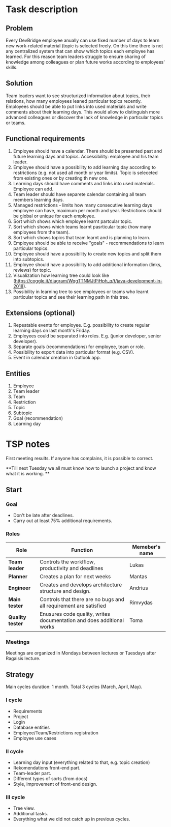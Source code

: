 # Task description

## Problem

Every DevBridge employee anually can use fixed number of days to learn new work-related material (topic is selected freely.
On this time there is not any centralized system that can show which topics each employee has learned. For this reason team leaders 
struggle to ensure sharing of knowledge among colleagues or plan future works according to employees' skills.

## Solution

Team leaders want to see structurized information about topics, their relations, how many employees leaned particular topics recently.
Employees should be able to put links into used materials and write comments about their learning days. This would allow to distinguish 
more advanced colleagues or discover the lack of knowledge in particular topics or teams.

## Functional requirements
1. Employee should have a calendar. There should be presented past and future learning days and topics. Accessibility: employee and his team leader. 
2. Employee should have a possibility to add learning day according to restrictions (e.g. not used all month or year limits). Topic is seleceted from 
existing ones or by creating th new one.
3. Learning days should have comments and links into used materials. Employee can add.
4. Team leader should have separete calendar containing all team members learning days.
5. Managed restrictions - limits how many consecutive learning days employee can have, maximum per month and year. Restrictions should be global or 
unique for each employee.
6. Sort which shows which employee learnt partcular topic.
7. Sort which shows which teams learnt pasrticular topic (how many employees from the team).
8. Sort which shows topics that team learnt and is planning to learn.
9. Employee should be able to receive "goals" - recommendations to learn particular topics.
10. Employee should have a possibility to create new topics and split them into subtopics.
11. Employee should have a possibility to add additional information (links, reviews) for topic.
12. Visualization how learning tree could look like (https://coggle.it/diagram/WqgTTNMJtPiHph_q/t/java-development-in-2018).
13. Possibility in learning tree to see employees or teams who learnt particular topics and see their learning path in this tree.

## Extensions (optional)
1. Repeatable events for employee. E.g. possibility to create regular learning days on last month's Friday.
2. Employees could be separated into roles. E.g. (junior developer, senior developer).
3. Separate goals (recommendations) for employee, team or role.
4. Possibility to export data into particular format (e.g. CSV).
5. Event in calendar creation in Outlook app.

## Entities
1. Employee
2. Team leader
3. Team
4. Restriction
5. Topic
6. Subtopic
7. Goal (recommendation)
8. Learning day

# TSP notes

First meeting results. If anyone has complains, it is possible to correct.

**Till next Tuesday we all must know how to launch a project and know what it is working. ** 

## Start

### Goal

- Don't be late after deadlines.
- Carry out at least 75% additional requirements.

### Roles

| Role | Function | Memeber's name |
| ------------------------ | ----------------------------------------------------------------------- | -------- |
| **Team leader**          | Controls the worklflow, productivity and deadlines                      | Lukas    |
| **Planner**              | Creates a plan for next weeks                                           | Mantas   |
| **Engineer**             | Creates and develops architecture structure and design.                 | Andrius  |
| **Main tester**          | Controls that there are no bugs and all requirement are satisfied       | Rimvydas |
| **Quality tester**       | Enusures code quality, writes documentation and does additional works   | Toma     |

### Meetings

Meetings are organized in Mondays between lectures or Tuesdays after Ragaisis lecture.

## Strategy

Main cycles duration: 1 month. Total 3 cycles (March, April, May).

### I cycle

- Requirements
- Project
- Login
- Database entities
- Employee/Team/Restrictions registration
- Employee use cases

### II cycle

- Learning day input (everything related to that, e.g. topic creation)
- Rekomendations front-end part.
- Team-leader part.
- Different types of sorts (from docs)
- Style, improvement of front-end design. 

### III cycle

- Tree view.
- Additional tasks.
- Everything what we did not catch up in previous cycles.
